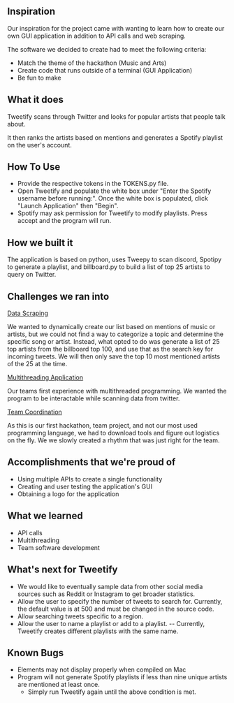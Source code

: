 ## Inspiration
Our inspiration for the project came with wanting to learn how to create our own GUI application in addition to API calls and web scraping.

The software we decided to create had to meet the following criteria:
- Match the theme of the hackathon (Music and Arts)
- Create code that runs outside of a terminal (GUI Application)
- Be fun to make

## What it does
Tweetify scans through Twitter and looks for popular artists that people talk about.

It then ranks the artists based on mentions and generates a Spotify playlist on the user's account.

## How To Use
- Provide the respective tokens in the TOKENS.py file.
- Open Tweetify and populate the white box under "Enter the Spotify username before running:". Once the white box is populated, click "Launch Application" then "Begin".
- Spotify may ask permission for Tweetify to modify playlists. Press accept and the program will run.

## How we built it
The application is based on python, uses Tweepy to scan discord, Spotipy to generate a playlist, and billboard.py to build a list of top 25 artists to query on Twitter.

## Challenges we ran into
<ins>Data Scraping</ins>

We wanted to dynamically create our list based on mentions of music or artists, but we could not find a way to categorize a topic and determine the specific song or artist. Instead, what opted to do was generate a list of 25 top artists from the billboard top 100, and use that as the search key for incoming tweets. We will then only save the top 10 most mentioned artists of the 25 at the time.

<ins>Multithreading Application</ins>

Our teams first experience with multithreaded programming. We wanted the program to be interactable while scanning data from twitter.

<ins> Team Coordination</ins>

As this is our first hackathon, team project, and not our most used programming language, we had to download tools and figure out logistics on the fly. We we slowly created a rhythm that was just right for the team.

## Accomplishments that we're proud of
- Using multiple APIs to create a single functionality
- Creating and user testing the application's GUI
- Obtaining a logo for the application

## What we learned
- API calls
- Multithreading
- Team software development

## What's next for Tweetify
- We would like to eventually sample data from other social media sources such as Reddit or Instagram to get broader statistics.
- Allow the user to specify the number of tweets to search for. Currently, the default value is at 500 and must be changed in the source code.
- Allow searching tweets specific to a region.
- Allow the user to name a playlist or add to a playlist.
-- Currently, Tweetify creates different playlists with the same name.

## Known Bugs
- Elements may not display properly when compiled on Mac
- Program will not generate Spotify playlists if less than nine unique artists are mentioned at least once.
  - Simply run Tweetify again until the above condition is met.
